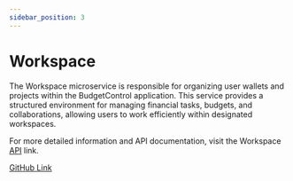 ```yaml
---
sidebar_position: 3
---
```


# Workspace
The Workspace microservice is responsible for organizing user wallets and projects within the BudgetControl application. This service provides a structured environment for managing financial tasks, budgets, and collaborations, allowing users to work efficiently within designated workspaces.

For more detailed information and API documentation, visit the Workspace [API](/api) link.

[GitHub Link](https://github.com/BudgetControl/Workspace)